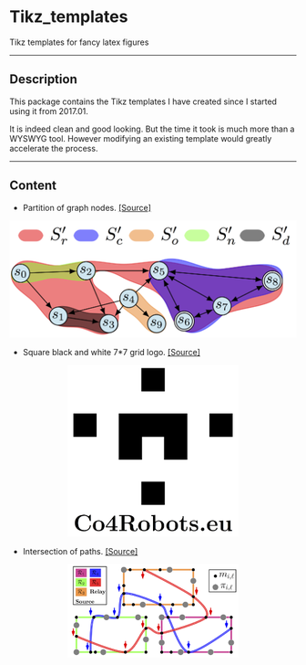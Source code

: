 Tikz_templates
========

Tikz templates for fancy latex figures

-----
Description
-----
This package contains the Tikz templates I have created since I started using it from 2017.01. 

It is indeed clean and good looking. But the time it took is much more than a WYSWYG tool. However modifying an existing template would greatly accelerate the process.


-----
Content
-----

* Partition of graph nodes. [\[Source\]](https://github.com/MengGuo/tikz_templates/blob/master/graph_states_partition/partition_graph.tex)

<p align="center">  
  <img src="https://github.com/MengGuo/tikz_templates/blob/master/graph_states_partition/partition_graph.png" width="700"/>
</p>

* Square black and white 7*7 grid logo. [\[Source\]](https://github.com/MengGuo/tikz_templates/blob/master/logo_square/logo_square.tex)


<p align="center">  
  <img src="https://github.com/MengGuo/tikz_templates/blob/master/logo_square/logo_square.png" width="300"/>
</p>

* Intersection of paths. [\[Source\]](https://github.com/MengGuo/tikz_templates/blob/master/multi_path/multi_path.tex)


<p align="center">  
  <img src="https://github.com/MengGuo/tikz_templates/blob/master/multi_path/multi_path.png" width="300"/>
</p>